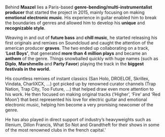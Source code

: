 Behind  **Maazel**  lies  a  Paris-based  **genre-bending/multi-instrumentalist producer**  that  started  the  project  in  2015, mainly  focusing  on  making  **emotional  electronic  music**. His  experience  in  guitar  enabled  him  to  break  the  boundaries  of  genres  and  allowed  him  to  develop  his  **unique**  and  **recognizable  style**.


Weaving  in  and  out  of  **future  bass**  and  **chill  music**, he  started  releasing  his  first  originals  and  remixes  on  Soundcloud  and  caught  the  attention  of  the  american  producer  **graves**. The  two  ended  up  collaborating  on  a  track, ‘**Lost  Boys’**, that  generated  **more  than  4  million  plays**  and  became  an  **anthem**  of  the  genre. Things  snowballed  quickly  with  huge  names (such  as  **Diplo**, **Marshmello**  and  **Party  Favor**) playing  the  track  in  the  **biggest  festivals  in  the  world.** 


His  countless  remixes  of  instant  classics (San  Holo, DROELOE, Skrillex, Vindata, CharliXCX, ...) got  picked  up  by  renowned  curator  channels (Trap  Nation, Trap  City, Too  Future, ...) that  helped  draw  even  more  attention  to  his  work. He  then  focused  on  making  original  tracks (‘Higher’, ‘Fire’ and ‘Red  Moon’) that  best  represented  his  love  for  electric  guitar  and  emotional  electronic  music, helping  him  become  a  very  promising  newcomer  of  the  genre.


He  has  also  played  in  direct  support  of  industry’s  heavyweights  such  as  Illenium, Dillon  Francis, What  So  Not  and  Grandtheft  for  their  shows  in  some  of  the  most  renowned  clubs  in  the  french  capital.'
